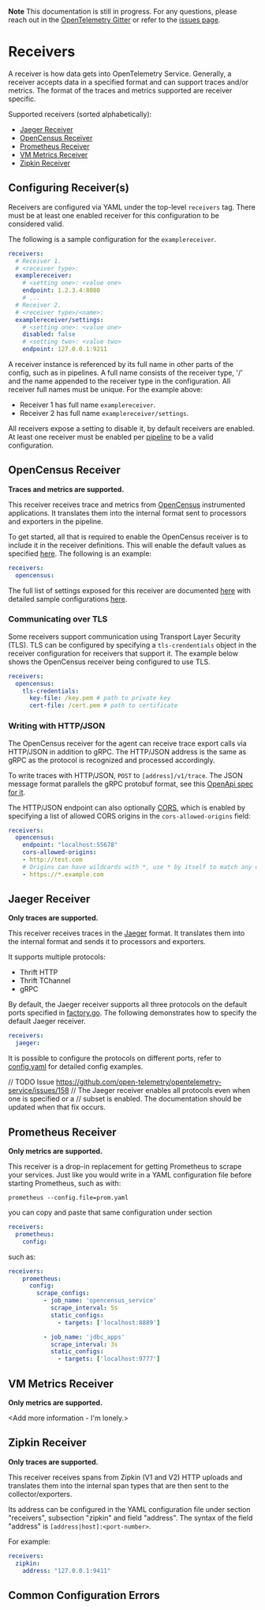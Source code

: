 **Note** This documentation is still in progress. For any questions, please
reach out in the [OpenTelemetry Gitter](https://gitter.im/open-telemetry/opentelemetry-service)
or refer to the [issues page](https://github.com/open-telemetry/opentelemetry-service/issues).

# Receivers
A receiver is how data gets into OpenTelemetry Service. Generally, a receiver
accepts data in a specified format and can support traces and/or metrics. The
format of the traces and metrics supported are receiver specific.

Supported receivers (sorted alphabetically):
- [Jaeger Receiver](#jaeger)
- [OpenCensus Receiver](#opencensus)
- [Prometheus Receiver](#prometheus)
- [VM Metrics Receiver](#vmmetrics)
- [Zipkin Receiver](#zipkin)

## Configuring Receiver(s)
Receivers are configured via YAML under the top-level `receivers` tag. There
must be at least one enabled receiver for this configuration to be considered
valid.

The following is a sample configuration for the `examplereceiver`.
```yaml
receivers:
  # Receiver 1.
  # <receiver type>:
  examplereceiver:
    # <setting one>: <value one>
    endpoint: 1.2.3.4:8080
    # ...
  # Receiver 2.
  # <receiver type>/<name>:
  examplereceiver/settings:
    # <setting one>: <value one>
    disabled: false
    # <setting two>: <value two>
    endpoint: 127.0.0.1:9211
```

A receiver instance is referenced by its full name in other parts of the config,
such as in pipelines. A full name consists of the receiver type, '/' and the
name appended to the receiver type in the configuration. All receiver full names
must be unique. For the example above:
- Receiver 1 has full name `examplereceiver`.
- Receiver 2 has full name `examplereceiver/settings`.

All receivers expose a setting to disable it, by default receivers are enabled.
At least one receiver must be enabled per [pipeline](docs/pipelines.md) to be a
valid configuration.

## <a name="opencensus"></a>OpenCensus Receiver
**Traces and metrics are supported.**

This receiver receives trace and metrics from [OpenCensus](https://opencensus.io/)
instrumented applications. It translates them into the internal format sent to
processors and exporters in the pipeline.

To get started, all that is required to enable the OpenCensus receiver is to
include it in the receiver definitions. This will enable the default values as
specified [here](https://github.com/open-telemetry/opentelemetry-service/blob/master/receiver/opencensusreceiver/factory.go).
The following is an example:
```yaml
receivers:
  opencensus:
```

The full list of settings exposed for this receiver are documented [here](https://github.com/open-telemetry/opentelemetry-service/blob/master/receiver/opencensusreceiver/config.go)
with detailed sample configurations [here](https://github.com/open-telemetry/opentelemetry-service/blob/master/receiver/opencensusreceiver/testdata/config.yaml).

### Communicating over TLS
Some receivers support communication using Transport Layer Security (TLS). TLS can be configured by specifying a `tls-crendentials` object in the receiver configuration for receivers that support it. The example below shows the OpenCensus receiver being configured to use TLS.   
```yaml
receivers:
  opencensus:
    tls-credentials:
      key-file: /key.pem # path to private key
      cert-file: /cert.pem # path to certificate
``` 

### Writing with HTTP/JSON 
The OpenCensus receiver for the agent can receive trace export calls via
HTTP/JSON in addition to gRPC. The HTTP/JSON address is the same as gRPC as the
protocol is recognized and processed accordingly.

To write traces with HTTP/JSON, `POST` to `[address]/v1/trace`. The JSON message
format parallels the gRPC protobuf format, see this
[OpenApi spec for it](https://github.com/census-instrumentation/opencensus-proto/blob/master/gen-openapi/opencensus/proto/agent/trace/v1/trace_service.swagger.json).

The HTTP/JSON endpoint can also optionally 
[CORS](https://fetch.spec.whatwg.org/#cors-protocol), which is enabled by
specifying a list of allowed CORS origins in the `cors-allowed-origins` field:

```yaml
receivers:
  opencensus:
    endpoint: "localhost:55678"
    cors-allowed-origins:
    - http://test.com
    # Origins can have wildcards with *, use * by itself to match any origin.
    - https://*.example.com  
```

## <a name="jaeger"></a>Jaeger Receiver
**Only traces are supported.**

This receiver receives traces in the [Jaeger](https://www.jaegertracing.io)
format. It translates them into the internal format and sends
it to processors and exporters.

It supports multiple protocols:
- Thrift HTTP
- Thrift TChannel
- gRPC

By default, the Jaeger receiver supports all three protocols on the default ports
specified in [factory.go](jaegerreceiver/factory.go). The following demonstrates
how to specify the default Jaeger receiver.
```yaml
receivers:
  jaeger:
```

It is possible to configure the protocols on different ports, refer to
[config.yaml](jaegerreceiver/testdata/config.yaml) for detailed config
examples.

// TODO Issue https://github.com/open-telemetry/opentelemetry-service/issues/158
// The Jaeger receiver enables all protocols even when one is specified or a
// subset is enabled. The documentation should be updated when that fix occurs.

## <a name="prometheus"></a>Prometheus Receiver
**Only metrics are supported.**

This receiver is a drop-in replacement for getting Prometheus to scrape your services. Just like you would write in a
YAML configuration file before starting Prometheus, such as with:
```shell
prometheus --config.file=prom.yaml
```

you can copy and paste that same configuration under section
```yaml
receivers:
  prometheus:
    config:
```

such as:
```yaml
receivers:
    prometheus:
      config:
        scrape_configs:
          - job_name: 'opencensus_service'
            scrape_interval: 5s
            static_configs:
              - targets: ['localhost:8889']

          - job_name: 'jdbc_apps'
            scrape_interval: 3s
            static_configs:
              - targets: ['localhost:9777']
```

## <a name="vmmetrics"></a>VM Metrics Receiver
**Only metrics are supported.**

<Add more information - I'm lonely.>

## <a name="zipkin"></a>Zipkin Receiver
**Only traces are supported.**

This receiver receives spans from Zipkin (V1 and V2) HTTP uploads and translates them into the internal span types that are then sent to the collector/exporters.

Its address can be configured in the YAML configuration file under section "receivers", subsection "zipkin" and field "address".  The syntax of the field "address" is `[address|host]:<port-number>`.

For example:

```yaml
receivers:
  zipkin:
    address: "127.0.0.1:9411"
```

## Common Configuration Errors
<Fill this in as we go with common gotchas experienced by users. These should eventually be made apart of the validation test suite.>
